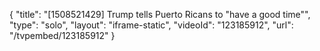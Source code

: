 {
    "title": "[1508521429] Trump tells Puerto Ricans to \"have a good time\"",
    "type": "solo",
    "layout": "iframe-static",
    "videoId": "123185912",
    "url": "\/tvpembed\/123185912"
}